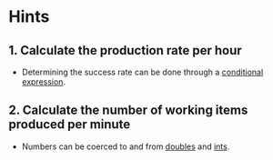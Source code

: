 # Hints

## 1. Calculate the production rate per hour

- Determining the success rate can be done through a [conditional expression][conditional-expression].

## 2. Calculate the number of working items produced per minute

- Numbers can be coerced to and from [doubles][double] and [ints][int].

[conditional-expression]: https://clojure.org/guides/learn/flow#_cond
[double]: https://clojuredocs.org/clojure.core/double
[int]: https://clojuredocs.org/clojure.core/int